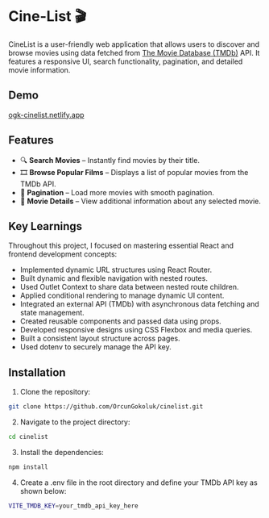 # Cine-List 🎬

CineList is a user-friendly web application that allows users to discover and browse movies using data fetched from [The Movie Database (TMDb)](https://www.themoviedb.org/) API. It features a responsive UI, search functionality, pagination, and detailed movie information.

## Demo

[ogk-cinelist.netlify.app](https://ogk-cinelist.netlify.app/)

## Features

- 🔍 **Search Movies** – Instantly find movies by their title.
- 🎞️ **Browse Popular Films** – Displays a list of popular movies from the TMDb API.
- 📄 **Pagination** – Load more movies with smooth pagination.
- 📘 **Movie Details** – View additional information about any selected movie.

## Key Learnings

Throughout this project, I focused on mastering essential React and frontend development concepts:

- Implemented dynamic URL structures using React Router.
- Built dynamic and flexible navigation with nested routes.
- Used Outlet Context to share data between nested route children.
- Applied conditional rendering to manage dynamic UI content.
- Integrated an external API (TMDb) with asynchronous data fetching and state management.
- Created reusable components and passed data using props.
- Developed responsive designs using CSS Flexbox and media queries.
- Built a consistent layout structure across pages.
- Used dotenv to securely manage the API key.

## Installation

1. Clone the repository:

```bash
git clone https://github.com/OrcunGokoluk/cinelist.git
```

2. Navigate to the project directory:

```bash
cd cinelist
```

3. Install the dependencies:

```bash
npm install
```

4. Create a .env file in the root directory and define your TMDb API key as shown below:

```bash
VITE_TMDB_KEY=your_tmdb_api_key_here
```
